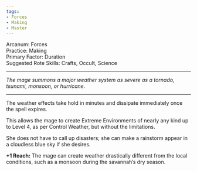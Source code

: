 ```yaml
---
tags:
- Forces
- Making
- Master
---
```


Arcanum: Forces\
Practice: Making\
Primary Factor: Duration\
Suggested Rote Skills: Crafts, Occult, Science

---

_The mage summons a major weather system as severe as a tornado, tsunami, monsoon, or hurricane._

---

The weather effects take hold in minutes and dissipate immediately once the spell expires.

This allows the mage to create Extreme Environments of nearly any kind up to Level 4, as per Control Weather, but without the limitations.

She does not have to call up disasters; she can make a rainstorm appear in a cloudless blue sky if she desires.

**+1 Reach:** The mage can create weather drastically different from the local conditions, such as a monsoon during the savannah’s dry season.